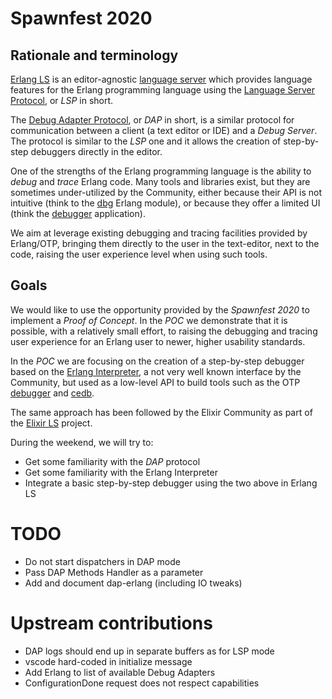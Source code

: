 # Spawnfest 2020

## Rationale and terminology

[Erlang LS](http://erlang-ls.github.io/) is an editor-agnostic
[language server](erlang-ls.github.io) which provides language
features for the Erlang programming language using the [Language
Server
Protocol](https://microsoft.github.io/language-server-protocol/), or
_LSP_ in short.

The [Debug Adapter
Protocol](https://microsoft.github.io/debug-adapter-protocol/), or
_DAP_ in short, is a similar protocol for communication between a
client (a text editor or IDE) and a _Debug Server_. The protocol is
similar to the _LSP_ one and it allows the creation of step-by-step
debuggers directly in the editor.

One of the strengths of the Erlang programming language is the ability
to _debug_ and _trace_ Erlang code. Many tools and libraries exist,
but they are sometimes under-utilized by the Community, either because
their API is not intuitive (think to the
[dbg](https://erlang.org/doc/man/dbg.html) Erlang module), or because
they offer a limited UI (think the
[debugger](http://erlang.org/doc/apps/debugger/debugger_chapter.html)
application).

We aim at leverage existing debugging and tracing facilities provided
by Erlang/OTP, bringing them directly to the user in the text-editor,
next to the code, raising the user experience level when using such
tools.

## Goals

We would like to use the opportunity provided by the _Spawnfest 2020_
to implement a _Proof of Concept_. In the _POC_ we demonstrate that it
is possible, with a relatively small effort, to raising the debugging
and tracing user experience for an Erlang user to newer, higher
usability standards.

In the _POC_ we are focusing on the creation of a step-by-step
debugger based on the [Erlang
Interpreter](http://erlang.org/doc/man/int.html), a not very well
known interface by the Community, but used as a low-level API to build
tools such as the OTP
[debugger](http://erlang.org/doc/man/debugger.html) and
[cedb](https://github.com/hachreak/cedb).

The same approach has been followed by the Elixir Community as part of
the [Elixir LS](https://github.com/elixir-lsp/elixir-ls) project.

During the weekend, we will try to:

* Get some familiarity with the _DAP_ protocol
* Get some familiarity with the Erlang Interpreter
* Integrate a basic step-by-step debugger using the two above in Erlang LS

# TODO

* Do not start dispatchers in DAP mode
* Pass DAP Methods Handler as a parameter
* Add and document dap-erlang (including IO tweaks)

# Upstream contributions

* DAP logs should end up in separate buffers as for LSP mode
* vscode hard-coded in initialize message
* Add Erlang to list of available Debug Adapters
* ConfigurationDone request does not respect capabilities
